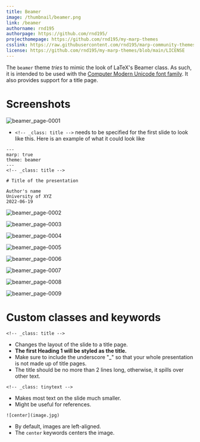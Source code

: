 ```yaml
---
title: Beamer
image: /thumbnail/beamer.png
link: /beamer
authorname: rnd195
authorpage: https://github.com/rnd195/
projecthomepage: https://github.com/rnd195/my-marp-themes
csslink: https://raw.githubusercontent.com/rnd195/marp-community-themes/main/themes/beamer.css
license: https://github.com/rnd195/my-marp-themes/blob/main/LICENSE
---
```


The `beamer` theme *tries* to mimic the look of LaTeX's Beamer class. As such, it is intended to be used with the [Computer Modern Unicode font family](https://ctan.org/pkg/cm-unicode?lang=en). It also provides support for a title page.

# Screenshots

![beamer_page-0001](/beamer.assets/beamer_page-0001.jpg)

- `<!-- _class: title -->` needs to be specified for the first slide to look like this. Here is an example of what it could look like

```
---
marp: true
theme: beamer
---
<!-- _class: title -->

# Title of the presentation

Author's name
University of XYZ
2022-06-19
```

![beamer_page-0002](/beamer.assets/beamer_page-0002.jpg)

![beamer_page-0003](/beamer.assets/beamer_page-0003.jpg)

![beamer_page-0004](/beamer.assets/beamer_page-0004.jpg)

![beamer_page-0005](/beamer.assets/beamer_page-0005.jpg)

![beamer_page-0006](/beamer.assets/beamer_page-0006.jpg)

![beamer_page-0007](/beamer.assets/beamer_page-0007.jpg)

![beamer_page-0008](/beamer.assets/beamer_page-0008.jpg)

![beamer_page-0009](/beamer.assets/beamer_page-0009.jpg)



# Custom classes and keywords

`<!-- _class: title -->`

- Changes the layout of the slide to a title page.
- **The first Heading 1 will be styled as the title.**
- Make sure to include the underscore "_" so that your whole presentation is not made up of title pages.
- The title should be no more than 2 lines long, otherwise, it spills over other text.

`<!-- _class: tinytext -->`

- Makes most text on the slide much smaller.
- Might be useful for references.

`![center](image.jpg)`

- By default, images are left-aligned.
- The `center` keywords centers the image.